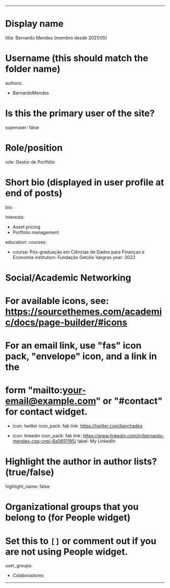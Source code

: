 
---
# Display name
title: Bernardo Mendes (membro desde 2021/05)

# Username (this should match the folder name)
authors:
- BernardoMendes


# Is this the primary user of the site?
superuser: false

# Role/position
role: Gestor de Portfólio


# Short bio (displayed in user profile at end of posts)
bio: 

interests:
- Asset pricing
- Portfolio management

education:
  courses:
  - course: Pós-graduação em Ciências de Dados para Finanças e Economia
    institution: Fundação Getúlio Vargras
    year: 2022

# Social/Academic Networking
# For available icons, see: https://sourcethemes.com/academic/docs/page-builder/#icons
#   For an email link, use "fas" icon pack, "envelope" icon, and a link in the
#   form "mailto:your-email@example.com" or "#contact" for contact widget.


- icon: twitter
  icon_pack: fab
  link: https://twitter.com/berchades
  
- icon: linkedin
  icon_pack: fab
  link: https://www.linkedin.com/in/bernardo-mendes-cga-cnpi-8a0651195/
  label: My LinkedIn
  
# Highlight the author in author lists? (true/false)
highlight_name: false

# Organizational groups that you belong to (for People widget)
#   Set this to `[]` or comment out if you are not using People widget.

user_groups:
- Colaboradores

---
